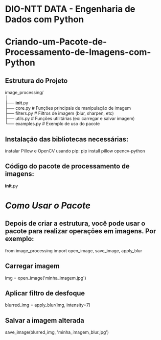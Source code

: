 # DIO-NTT DATA - Engenharia de Dados com Python
# Criando-um-Pacote-de-Processamento-de-Imagens-com-Python
 
## Estrutura do Projeto
image_processing/ <br/> 
│ <br/> 
├── __init__.py <br/> 
├── core.py        # Funções principais de manipulação de imagem <br/> 
├── filters.py     # Filtros de imagem (blur, sharpen, etc) <br/> 
├── utils.py       # Funções utilitárias (ex: carregar e salvar imagem) <br/> 
└── examples.py    # Exemplo de uso do pacote <br/> 

## Instalação das bibliotecas necessárias:
instalar Pillow e OpenCV usando pip:
pip install pillow opencv-python

## Código do pacote de processamento de imagens:
__init__.py

# ___Como Usar o Pacote___
## Depois de criar a estrutura, você pode usar o pacote para realizar operações em imagens. Por exemplo:
from image_processing import open_image, save_image, apply_blur

## Carregar imagem
img = open_image('minha_imagem.jpg')

## Aplicar filtro de desfoque
blurred_img = apply_blur(img, intensity=7)

## Salvar a imagem alterada
save_image(blurred_img, 'minha_imagem_blur.jpg')
